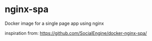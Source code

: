 # nginx-spa

Docker image for a single page app using nginx 

inspiration from:
https://github.com/SocialEngine/docker-nginx-spa/
